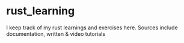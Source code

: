 # rust_learning
I keep track of my rust learnings and exercises here. Sources include documentation, written &amp; video tutorials

